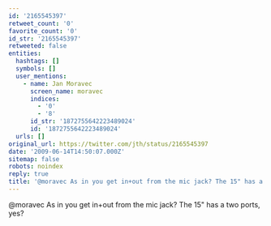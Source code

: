 ```yaml
---
id: '2165545397'
retweet_count: '0'
favorite_count: '0'
id_str: '2165545397'
retweeted: false
entities:
  hashtags: []
  symbols: []
  user_mentions:
    - name: Jan Moravec
      screen_name: moravec
      indices:
        - '0'
        - '8'
      id_str: '1872755642223489024'
      id: '1872755642223489024'
  urls: []
original_url: https://twitter.com/jth/status/2165545397
date: '2009-06-14T14:50:07.000Z'
sitemap: false
robots: noindex
reply: true
title: '@moravec As in you get in+out from the mic jack? The 15" has a two ports, yes?'
---
```


@moravec As in you get in+out from the mic jack? The 15" has a two ports, yes?